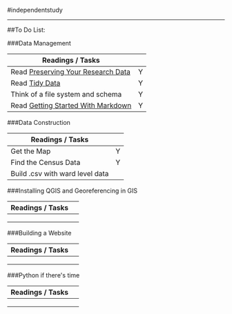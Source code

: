 #independentstudy
***

##To Do List:

###Data Management

| Readings / Tasks | | 
| -------- | ----------- |
| Read [Preserving Your Research Data][1] | Y |
| Read [Tidy Data][2] | Y | 
| Think of a file system and schema | Y |
| Read [Getting Started With Markdown][3] | Y |

 
###Data Construction

| Readings / Tasks | | 
| ---------------- | --- |
| Get the Map | Y | 
| Find the Census Data | Y |
| Build .csv with ward level data | |


###Installing QGIS and Georeferencing in GIS

| Readings / Tasks | | 
| ---------------- | --- |
| | | 
| | |
| | |


###Building a Website

| Readings / Tasks | | 
| ---------------- | --- |
| | | 
| | |
| | |


###Python if there's time

| Readings / Tasks | | 
| ---------------- | --- |
| | | 
| | |
| | |


[1]: http://programminghistorian.org/lessons/preserving-your-research-data
[2]: http://vita.had.co.nz/papers/tidy-data.pdf
[3]: http://programminghistorian.org/lessons/getting-started-with-markdown
